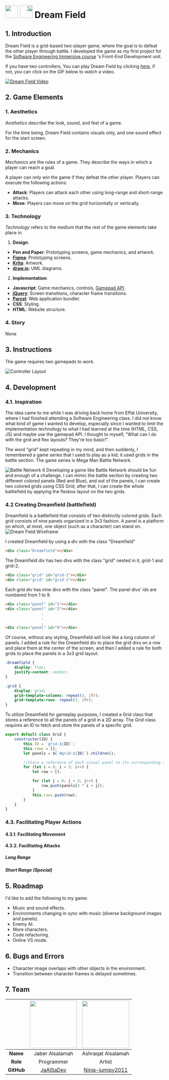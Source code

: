 # <img src="https://ga-dash.s3.amazonaws.com/production/assets/logo-9f88ae6c9c3871690e33280fcf557f33.png" height="40"/> <img src="Images\Blob\Blob Icon.png" height="40" style="transform: scaleX(-1);"/> Dream Field
## 1. Introduction
Dream Field is a grid-based two-player game, where the goal is to defeat the other player through battle. I developed the game as my first project for the [Software Engineering Immersive course](https://generalassemb.ly/education/software-engineering-immersive-remote) 's Front-End Development unit.

If you have two controllers, You can play Dream Field by clicking <a href="https://jaalsadev.github.io/Dream-Field/" target="_blank">here</a>, if not, you can click on the GIF below to watch a video.

[![Dream Field Video](/Images/Screenshots/Dream-Field-Gameplay.gif)](https://www.youtube.com/watch?v=cC_-I8DO8Rk "Click here to watch a video!")



## 2. Game Elements
### 1. Aesthetics
*Aesthetics* describe the look, sound, and feel of a game.

For the time being, Dream Field contains visuals only, and one sound effect for the start screen.

### 2. Mechanics
*Mechanics* are the rules of a game. They describe the ways in which a player can reach a goal.

A player can only win the game if they defeat the other player. Players can execute the following actions:
* **Attack**: Players can attack each other using long-range and short-range attacks.
* **Move**: Players can move on the grid horizontally or vertically.




### 3. Technology
*Technology* refers to the medium that the rest of the game elements take place in.
1. **Design**: 
 * **Pen and Paper**: Prototyping screens, game mechanics, and artwork.
 * [**Figma**](): Prototyping screens.
 * [**Krita**](https://krita.org/en/): Artwork.
 * [**draw.io**](https://drawio-app.com/): UML diagrams.
 
2. **Implementation**:
 * **Javascript**: Game mechanics, controls, [Gamepad API](https://developer.mozilla.org/en-US/docs/Web/API/Gamepad_API/Using_the_Gamepad_API "Gamepad API").
 * [**jQuery**](https://jquery.com/ "**jQuery**"): Screen transitions, character frame transitions.
 * [**Parcel**](https://parceljs.org/): Web application bundler.
 * **CSS**: Styling.
 * **HTML**: Website structure.


### 4. Story
None
## 3. Instructions
The game requires two gamepads to work.

![Controller Layout](/Images/Screenshots/Controller_Layout.PNG "Controller Layout")


## 4. Development
### 4.1. Inspiration
The idea came to me while I was driving back home from Effat University, where I had finished attending a Software Engineering class. I did not know what kind of game I wanted to develop, especially since I wanted to limit the implementation technology to what I had learned at the time (HTML, CSS, JS) and maybe use the gamepad API. I thought to myself, "What can I do with the grid and flex layouts? They're too basic!". 

The word "grid" kept repeating in my mind, and then suddenly, I remembered a game series that I used to play as a kid; it used grids in the battle section. The game series is Mega Man Battle Network. 
 
 ![Battle Network 6](/Images/Screenshots/Mega-Man-Battle-Network-6.gif)
Developing a game like Battle Network should be fun and enough of a challenge. I can mimic the battle section by creating two different colored panels (Red and Blue), and out of the panels, I can create two colored grids using CSS Grid; after that, I can create the whole battlefield by applying the flexbox layout on the two grids.
### 4.2 Creating Dreamfield (battlefield) 
Dreamfield is a battlefield that consists of two distinctly colored grids. Each grid consists of nine panels organized in a 3x3 fashion. A panel is a platform on which, at most, one object (such as a character) can stand on.
![Dream Field Wireframe](/Images/Screenshots/Wireframes/Dream-Field-Wireframe.png)

I created Dreamfield by using a div with the class "Dreamfield"
```HTML 
<div class="Dreamfield"></div>
```
The Dreamfield div has two divs with the class "grid" nested in it, grid-1 and grid-2.
```HTML 
<div class="grid" id="grid-1"></div>
<div class="grid" id="grid-2"></div>
```

Each grid div has nine divs with the class "panel". The panel divs' ids are numbered from 1 to 9.

```HTML 
<div class="panel" id="1"></div>
<div class="panel" id="2"></div>
                .
                .
                .
<div class="panel" id="9"></div>
```

Of course, without any styling, Dreamfield will look like a long column of panels. I added a rule for the Dreamfield div to place the grid divs on a row and place them at the center of the screen, and then I added a rule for both grids to place the panels in a 3x3 grid layout.

```CSS
.Dreamfield {
    display: flex;
    justify-content: center;
}

.grid {
    display: grid;
    grid-template-columns: repeat(3, 1fr);
    grid-template-rows: repeat(3, 1fr);
}
```

To utilize Dreamfield for gameplay purposes, I created a Grid class that stores a reference to all the panels of a grid in a 2D array. The Grid class requires an ID to fetch and store the panels of a specific grid.

```JavaScript
export default class Grid {
    constructor(ID) {
        this.ID = `grid-${ID}`;
        this.rows = [];
        let panels = $(`#grid-${ID}`).children();

        //Store a reference of each visual panel to its corresponding row and column
        for (let i = 0; i < 3; i++) {
            let row = [];

            for (let j = 0; j < 3; j++) {
                row.push(panels[3 * i + j]);
            }
            this.rows.push(row);
        }
    }
}
```
### 4.3. Facilitating Player Actions
#### 4.3.1. Facilitating Movement
#### 4.3.2. Facilitating Attacks
##### Long Range
##### Short Range (Special)
## 5. Roadmap
I'd like to add the following to my game:
* Music and sound effects.
* Environments changing in sync with music (diverse background images and panels).
* Enemy AI.
* More characters.
* Code refactoring.
* Online VS mode.

## 6. Bugs and Errors
* Character image overlaps with other objects in the environment.
* Transition between character frames is delayed sometimes.

## 7. Team
||<img src="https://avatars.githubusercontent.com/JaAlSaDev" height="150"/>|<img src="https://avatars.githubusercontent.com/Ninja-jumipy2011" height="150"/>|
| :---: | :---: | :---: |
|**Name** |Jaber Alsalamah|Ashraqat Alsalamah|
|**Role**|Programmer|Artist|
|**GitHub**|<a href="https://github.com/JaAlSaDev">JaAlSaDev</a>|<a href="https://github.com/Ninja-jumipy2011">Ninja-jumipy2011</a>|


